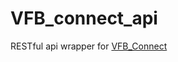 # VFB_connect_api
RESTful api wrapper for [VFB_Connect](https://github.com/VirtualFlyBrain/VFB_connect)
